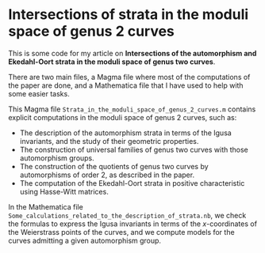 # Intersections of strata in the moduli space of genus 2 curves
This is some code for my article on **Intersections of the automorphism and Ekedahl-Oort strata in the moduli space of genus two curves**.

There are two main files, a Magma file where most of the computations of the paper are done, and a Mathematica file that I have used to help with some easier tasks.

This Magma file `Strata_in_the_moduli_space_of_genus_2_curves.m` contains explicit computations in the moduli space of genus 2 curves, such as:
- The description of the automorphism strata in terms of the Igusa invariants, and the study of their geometric properties.
- The construction of universal families of genus two curves with those automorphism groups.
- The construction of the quotients of genus two curves by automorphisms of order 2, as described in the paper.
- The computation of the Ekedahl-Oort strata in positive characteristic using Hasse-Witt matrices.

In the Mathematica file `Some_calculations_related_to_the_description_of_strata.nb`, we check the formulas to express the Igusa invariants in terms of the $x$-coordinates of the Weierstrass points of the curves, and we compute models for the curves admitting a given automorphism group.
